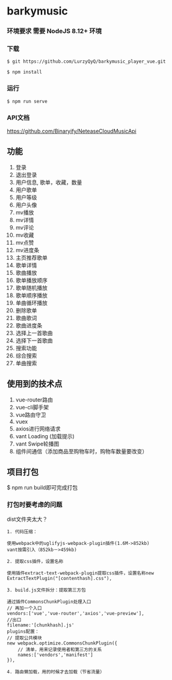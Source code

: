 # barkymusic

### 环境要求 需要 NodeJS 8.12+ 环境

### 下载

```
$ git https://github.com/LurzyQyQ/barkymusic_player_vue.git

$ npm install
```

### 运行
```
$ npm run serve
```

### API文档

https://github.com/Binaryify/NeteaseCloudMusicApi

## 功能
1. 登录
2. 退出登录
3. 用户信息, 歌单，收藏，数量   
4. 用户歌单   
5. 用户等级  
6. 用户头像  
7. mv播放  
8. mv详情   
9. mv评论  
10. mv收藏  
11. mv点赞  
12. mv进度条  
13. 主页推荐歌单  
14. 歌单详情  
15. 歌曲播放  
16. 歌单播放顺序   
17. 歌单随机播放  
18. 歌单顺序播放  
19. 单曲循环播放  
20. 删除歌单
21. 歌曲歌词  
22. 歌曲进度条  
23. 选择上一首歌曲  
24. 选择下一首歌曲  
25. 搜索功能  
26. 综合搜索  
27. 单曲搜索   

## 使用到的技术点

1. vue-router路由  
2. vue-cli脚手架
3. vue路由守卫
4. vuex
5. axios进行网络请求    
6. vant Loading (加载提示)  
7. vant Swipe轮播图   
8. 组件间通信（添加商品至购物车时，购物车数量要改变）  

## 项目打包

$ npm run build即可完成打包

### 打包时要考虑的问题

dist文件夹太大？
``` 
1. 代码压缩：  

使用webpack中的uglifyjs-webpack-plugin插件(1.6M->852kb)  
vant按需引入（852kb－>459kb)    
  
2. 提取css插件，设置名称    

使用插件extract-text-webpack-plugin提取css插件，设置名称new ExtractTextPlugin("[contenthash].css"),  

3. build.js文件拆分：提取第三方包  

通过插件CommonsChunkPlugin处理入口  
// 再加一个入口  
vendors:['vue','vue-router','axios','vue-preview'],  
//出口  
filename:'[chunkhash].js'  
plugins配置：  
// 提取公共模块  
new webpack.optimize.CommonsChunkPlugin({  
    // 清单，用来记录使用者和第三方的关系  
    names:['vendors','manifest']  
}),  

4. 路由懒加载，用的时候才去加载（节省流量）  
```
